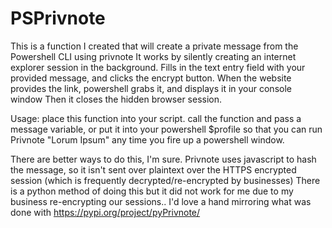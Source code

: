 # PSPrivnote

This is a function I created that will create a private message from the Powershell CLI using privnote 
It works by silently creating an internet explorer session in the background. 
Fills in the text entry field with your provided message, and clicks the encrypt button.
When the website provides the link, powershell grabs it, and displays it in your console window
Then it closes the hidden browser session.

Usage: place this function into your script. call the function and pass a message variable, or put it into your powershell $profile so that you can run 
Privnote "Lorum Ipsum" any time you fire up a powershell window.

There are better ways to do this, I'm sure. Privnote uses javascript to hash the message, so it isn't sent over plaintext over the HTTPS encrypted session (which is frequently decrypted/re-encrypted by businesses) There is a python method of doing this but it did not work for me due to my business re-encrypting our sessions.. I'd love a hand mirroring what was done with https://pypi.org/project/pyPrivnote/

